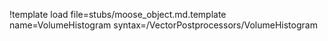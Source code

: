 !template load file=stubs/moose_object.md.template name=VolumeHistogram syntax=/VectorPostprocessors/VolumeHistogram